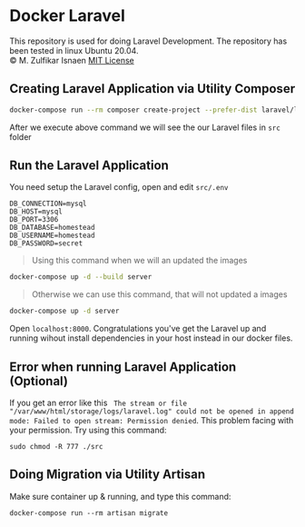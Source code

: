 # Docker Laravel
This repository is used for doing Laravel Development. The repository has been tested in linux Ubuntu 20.04.</br>
© M. Zulfikar Isnaen [MIT License](LICENSE)

## Creating Laravel Application via Utility Composer

```bash
docker-compose run --rm composer create-project --prefer-dist laravel/laravel .
```
After we execute above command we will see the our Laravel files in `src` folder

## Run the Laravel Application

You need setup the Laravel config, open and edit `src/.env`

```config
DB_CONNECTION=mysql
DB_HOST=mysql
DB_PORT=3306
DB_DATABASE=homestead
DB_USERNAME=homestead
DB_PASSWORD=secret
```

> Using this command when we will an updated the images
```bash
docker-compose up -d --build server
```
> Otherwise we can use this command, that will not updated a images
```bash
docker-compose up -d server
```
Open `localhost:8000`. Congratulations you've get the Laravel up and running wihout install dependencies in your host instead in our docker files.
## Error when running Laravel Application (Optional)
If you get an error like this `
The stream or file "/var/www/html/storage/logs/laravel.log" could not be opened in append mode: Failed to open stream: Permission denied`. This problem facing with your permission. Try using this command:
```
sudo chmod -R 777 ./src
```

## Doing Migration via Utility Artisan
Make sure container up & running, and type this command:
```
docker-compose run --rm artisan migrate
```